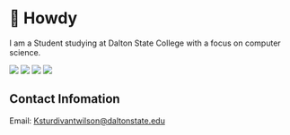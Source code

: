 #  :japanese_goblin: Howdy

I am a Student studying at Dalton State College with a focus on computer science.

![](https://raw.githubusercontent.com/ksturdivantwilson/gitstats/master/generated/overview.svg?token=GHSAT0AAAAAACAZGDOLLWVPJ2RE6OYJXD6YZDD2C5A#gh-dark-mode-only)
![](https://raw.githubusercontent.com/ksturdivantwilson/gitstats/master/generated/overview.svg#gh-light-mode-only)
![](https://raw.githubusercontent.com/ksturdivantwilson/gitstats/master/generated/languages.svg#gh-dark-mode-only)
![](https://raw.githubusercontent.com/ksturdivantwilson/gitstats/master/generated/languages.svg#gh-light-mode-only)

## Contact Infomation

Email: Ksturdivantwilson@daltonstate.edu

<!---
ksturdivantwilson/ksturdivantwilson is a ✨ special ✨ repository because its `README.md` (this file) appears on your GitHub profile.
You can click the Preview link to take a look at your changes.
--->
